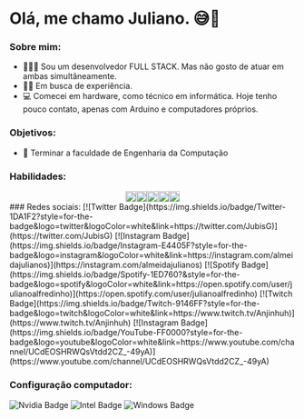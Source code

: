 # Olá, me chamo Juliano. 😅🚀

  ### Sobre mim: 
  - 👨🏼‍🏫 Sou um desenvolvedor FULL STACK. Mas não gosto de atuar em ambas simultâneamente.
  - ✍🏼 Em busca de experiência.
  - 💻 Comecei em hardware, como técnico em informática. Hoje tenho pouco contato, apenas com Arduino e computadores próprios.

  ### Objetivos: 
  - 🧠 Terminar a faculdade de Engenharia da Computação
 

  ### Habilidades: 
  <div style='display: flex; width: 100%; justify-content: center; align-itens:center;'>
      <img style='width: 2vw; height 1vh' src='https://user-images.githubusercontent.com/65797644/159199217-a8087d8f-9053-49fe-9d2b-db67e4f03411.png' />
      <img  style='width: 2vw; height 1vh'  src='https://user-images.githubusercontent.com/65797644/159199242-b811ff1c-7977-48cd-9b7c-290aa8665b76.png' />
      <img style='width: 2vw; height 1vh'  src='https://user-images.githubusercontent.com/65797644/159199279-b66162e2-38fe-4d33-bd85-711d013dec3b.png' />
      <img  style='width: 2vw; height 1vh' src='https://user-images.githubusercontent.com/65797644/159199300-5db1b31a-21df-4af3-9f8e-316a88545627.png' />
      <img style='width: 2vw; height 1vh'  src='https://user-images.githubusercontent.com/65797644/159199308-b273db55-ca98-48da-a430-9234a1e9df53.png' />
  </div>
  ### Redes sociais: 
  [![Twitter Badge](https://img.shields.io/badge/Twitter-1DA1F2?style=for-the-badge&logo=twitter&logoColor=white&link=https://twitter.com/JubisG)](https://twitter.com/JubisG)
  [![Instagram Badge](https://img.shields.io/badge/Instagram-E4405F?style=for-the-badge&logo=instagram&logoColor=white&link=https://instagram.com/almeidajulianos)](https://instagram.com/almeidajulianos)
  [![Spotify Badge](https://img.shields.io/badge/Spotify-1ED760?&style=for-the-badge&logo=spotify&logoColor=white&link=https://open.spotify.com/user/julianoalfredinho)](https://open.spotify.com/user/julianoalfredinho)
  [![Twitch Badge](https://img.shields.io/badge/Twitch-9146FF?style=for-the-badge&logo=twitch&logoColor=white&link=https://www.twitch.tv/Anjinhuh)](https://www.twitch.tv/Anjinhuh)
  [![Instagram Badge](https://img.shields.io/badge/YouTube-FF0000?style=for-the-badge&logo=youtube&logoColor=white&link=https://www.youtube.com/channel/UCdEOSHRWQsVtdd2CZ_-49yA)](https://www.youtube.com/channel/UCdEOSHRWQsVtdd2CZ_-49yA)

### Configuração computador:
![Nvidia Badge](https://img.shields.io/badge/NVIDIA-GTX1660SUPER-76B900?style=for-the-badge&logo=nvidia&logoColor=white)
![Intel Badge](https://img.shields.io/badge/Intel-Core_i5_9th-0071C5?style=for-the-badge&logo=intel&logoColor=white)
![Windows Badge](https://img.shields.io/badge/Windows_11-0071C5?style=for-the-badge&logo=windows&logoColor=white)
